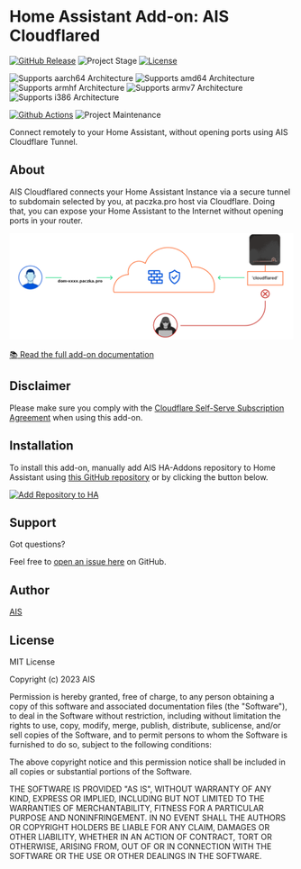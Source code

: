 # Home Assistant Add-on: AIS Cloudflared

[![GitHub Release][releases-shield]][releases]
![Project Stage][project-stage-shield]
[![License][license-shield]](LICENSE.md)

![Supports aarch64 Architecture][aarch64-shield]
![Supports amd64 Architecture][amd64-shield]
![Supports armhf Architecture][armhf-shield]
![Supports armv7 Architecture][armv7-shield]
![Supports i386 Architecture][i386-shield]

[![Github Actions][github-actions-shield]][github-actions]
![Project Maintenance][maintenance-shield]

Connect remotely to your Home Assistant, without opening ports using
AIS Cloudflare Tunnel.

## About

AIS Cloudflared connects your Home Assistant Instance via a secure tunnel to
subdomain selected by you, at paczka.pro host via Cloudflare. Doing that,
you can expose your Home Assistant to the Internet without opening ports in your router.

![ais tunnel](https://raw.githubusercontent.com/sviete/ais-ha-addon-cloudflared/main/docs/images/ais-tunnel.png)

[:books: Read the full add-on documentation][docs]

## Disclaimer

Please make sure you comply with the
[Cloudflare Self-Serve Subscription Agreement][cloudflare-sssa] when using this
add-on.

## Installation

To install this add-on, manually add AIS HA-Addons repository to Home Assistant
using [this GitHub repository][ha-addons] or by clicking the button below.

[![Add Repository to HA][my-ha-badge]][my-ha-url]

## Support

Got questions?

Feel free to [open an issue here][issue] on GitHub.

## Author

[AIS][ais]

## License

MIT License

Copyright (c) 2023 AIS

Permission is hereby granted, free of charge, to any person obtaining a copy
of this software and associated documentation files (the "Software"), to deal
in the Software without restriction, including without limitation the rights
to use, copy, modify, merge, publish, distribute, sublicense, and/or sell
copies of the Software, and to permit persons to whom the Software is
furnished to do so, subject to the following conditions:

The above copyright notice and this permission notice shall be included in all
copies or substantial portions of the Software.

THE SOFTWARE IS PROVIDED "AS IS", WITHOUT WARRANTY OF ANY KIND, EXPRESS OR
IMPLIED, INCLUDING BUT NOT LIMITED TO THE WARRANTIES OF MERCHANTABILITY,
FITNESS FOR A PARTICULAR PURPOSE AND NONINFRINGEMENT. IN NO EVENT SHALL THE
AUTHORS OR COPYRIGHT HOLDERS BE LIABLE FOR ANY CLAIM, DAMAGES OR OTHER
LIABILITY, WHETHER IN AN ACTION OF CONTRACT, TORT OR OTHERWISE, ARISING FROM,
OUT OF OR IN CONNECTION WITH THE SOFTWARE OR THE USE OR OTHER DEALINGS IN THE
SOFTWARE.

[aarch64-shield]: https://img.shields.io/badge/aarch64-yes-green.svg
[amd64-shield]: https://img.shields.io/badge/amd64-yes-green.svg
[armhf-shield]: https://img.shields.io/badge/armhf-yes-green.svg
[armv7-shield]: https://img.shields.io/badge/armv7-yes-green.svg
[cloudflare-sssa]: https://www.cloudflare.com/terms/
[docs]: cloudflared/DOCS.md
[github-actions-shield]: https://github.com/sviete/ais-ha-addon-cloudflared/workflows/CI/badge.svg
[github-actions]: https://github.com/sviete/ais-ha-addon-cloudflared//actions
[ha-addons]: https://github.com/sviete/ais-ha-addons
[i386-shield]: https://img.shields.io/badge/i386-yes-green.svg
[issue]: https://github.com/sviete/ais-ha-addon-cloudflared/issues
[license-shield]: https://img.shields.io/github/license/sviete/ais-ha-addon-cloudflared
[maintenance-shield]: https://img.shields.io/maintenance/yes/2023.svg
[project-stage-shield]: https://img.shields.io/badge/project%20stage-production%20ready-brightgreen.svg
[releases]: https://github.com/sviete/ais-ha-addon-cloudflared/releases
[releases-shield]: https://img.shields.io/github/v/release/sviete/ais-ha-addon-cloudflared?include_prereleases
[ais]: https://ai-speaker.com
[my-ha-badge]: https://my.home-assistant.io/badges/supervisor_add_addon_repository.svg
[my-ha-url]: https://my.home-assistant.io/redirect/supervisor_add_addon_repository/?repository_url=https%3A%2F%2Fgithub.com%2Fsviete%2Fais-ha-addons
